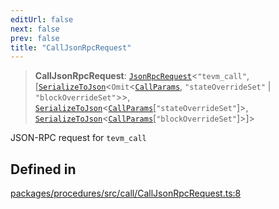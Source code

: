 ```yaml
---
editUrl: false
next: false
prev: false
title: "CallJsonRpcRequest"
---
```


> **CallJsonRpcRequest**: [`JsonRpcRequest`](/reference/tevm/jsonrpc/type-aliases/jsonrpcrequest/)\<`"tevm_call"`, [[`SerializeToJson`](/reference/tevm/procedures/type-aliases/serializetojson/)\<`Omit`\<[`CallParams`](/reference/tevm/actions/type-aliases/callparams/), `"stateOverrideSet"` \| `"blockOverrideSet"`\>\>, [`SerializeToJson`](/reference/tevm/procedures/type-aliases/serializetojson/)\<[`CallParams`](/reference/tevm/actions/type-aliases/callparams/)\[`"stateOverrideSet"`\]\>, [`SerializeToJson`](/reference/tevm/procedures/type-aliases/serializetojson/)\<[`CallParams`](/reference/tevm/actions/type-aliases/callparams/)\[`"blockOverrideSet"`\]\>]\>

JSON-RPC request for `tevm_call`

## Defined in

[packages/procedures/src/call/CallJsonRpcRequest.ts:8](https://github.com/evmts/tevm-monorepo/blob/main/packages/procedures/src/call/CallJsonRpcRequest.ts#L8)
